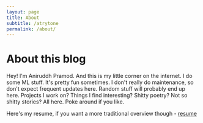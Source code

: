 ```yaml
---
layout: page
title: About
subtitle: /atrytone
permalink: /about/
---
```


# About this blog
  Hey! I'm Aniruddh Pramod. And this is my little corner on the internet. I do some ML stuff. It's pretty fun sometimes.
  I don't really do maintenance, so don't expect frequent updates here.
  Random stuff will probably end up here. Projects I work on? Things I find interesting? Shitty poetry? Not so shitty stories? All here.
  Poke around if you like.

  Here's my resume, if you want a more traditional overview though - [resume](./uploads/resume.pdf)
